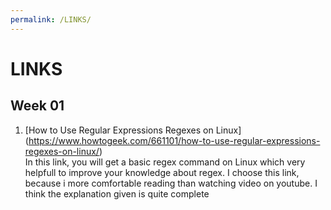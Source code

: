 ```yaml
---
permalink: /LINKS/
---
```


# LINKS

## Week 01
1. [How to Use Regular Expressions Regexes on Linux] (https://www.howtogeek.com/661101/how-to-use-regular-expressions-regexes-on-linux/)<br>
In this link, you will get a basic regex command on Linux which very helpfull to improve your knowledge about regex. I choose this link, because i more comfortable reading than watching video on youtube. I think the explanation given is quite complete